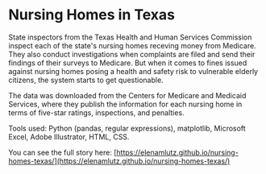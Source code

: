 # Nursing Homes in Texas

State inspectors from the Texas Health and Human Services Commission inspect each of the state's nursing homes receving money from Medicare. They also conduct investigations when complaints are filed and send their findings of their surveys to Medicare. But when it comes to fines issued against nursing homes posing a health and safety risk to vulnerable elderly citizens, the system starts to get questionable. 

The data was downloaded from the Centers for Medicare and Medicaid Services, where they publish the information for each nursing home in terms of five-star ratings, inspections, and penalties.

Tools used: Python (pandas, regular expressions), matplotlib, Microsoft Excel, Adobe Illustrator, HTML, CSS.

You can see the full story here: [https://elenamlutz.github.io/nursing-homes-texas/](https://elenamlutz.github.io/nursing-homes-texas/)
